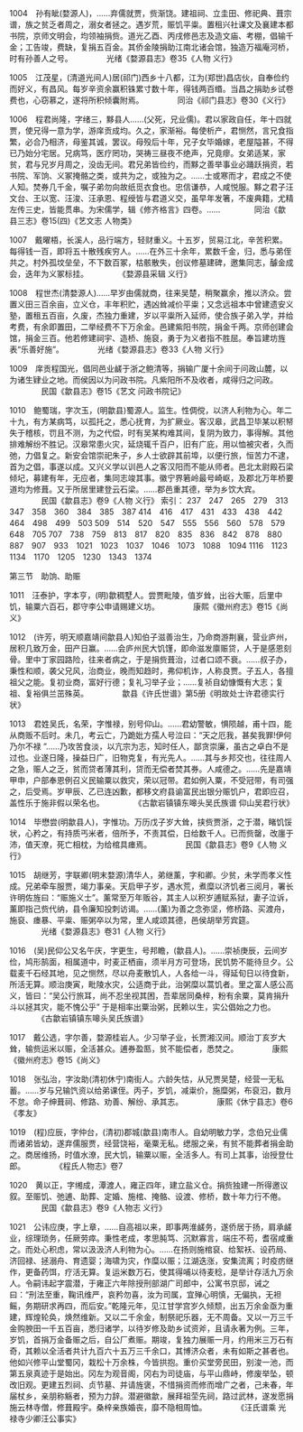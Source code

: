 <!-- { "loadSidebar": true } -->
1004　孙有眦(婺源人)，……弃儒就贾，赀渐饶。建祖祠、立圭田、修祀典、葺宗谱，族之贫乏者周之，溺女者拯之。遇岁荒，赈饥平粜。置租兴社课文及襄建本都书院，京师文明会，均领袖捐赀。道光乙酉、丙戌修邑志及造文庙、考棚，倡输千金；工告竣，费缺，复捐五百金。其侨金陵捐助江南北诸会馆，独造万福庵河桥，时有孙善人之号。
　　　　光绪《婺源县志》卷35《人物 义行》

1005　江茂星，(清道光间人)居(祁门)西乡十八都，江为(郑世)昌店伙，自奉俭约而好义，有昌风。每岁辛资余赢积铢累寸数十年，得钱两百缗。当昌之捐助乡试卷费也，心窃慕之，遂将所积倾囊附焉。
　　　　同治《祁门县志》卷30《义行》

1006　程君尚隆，字绪三，黟县人……(父死，兄业儒)。君以家政自任，年十四就贾，使兄得一意为学，游庠贡成均。久之，家渐裕。每使析产，君恻然，言兄食指繁，必合乃相济，母鉴其诚，罢议。母殁后十年，兄子女毕婚嫁，老屋隘甚，不得已乃始分宅居。兄病笃，医疗罔功，哭祷三昼夜不绝声，兄竟瘳。女弟适某，家贫，君与兄岁月周之，没齿无间。君兄弟皆俭约，而黟之善举事业必踊跃捐资，若书院、军饷、义冢掩骼之类，或共为之，或独为之。……士或寒而才，君成之不使人知。焚券几千金，嘱子弟勿向故纸觅衣食也。忠信谦恭，人咸悦服。黟之君子汪文台、王以宽、汪浚、汪承恩、程绶皆与君道义交，虽早年发箸，不废典籍，尤精左传三史，皆能贯串。为宋儒学，辑《修齐格言》四卷。……
　　　　同治《歙县三志》卷15(四)《艺文志 人物类》

1007　戴曜梧，长溪人，品行端方，轻财重义。十五岁，贸易江北，辛苦积累。每得钱一百，即将五十散残疾穷人。……在外三十余年，累数千金，归，悉与弟侄共之。村外孤坟垒垒，不下数百冢，枯骸散失，创议修墓建碑，邀集同志，醵金成会，迭年为义冢标挂。
　　　　《婺源县采辑 义行》

1008　程世杰(清婺源人)……早岁由儒就商，往来吴楚，稍聚赢余，推以济众。尝置义田三百余亩，立义仓，丰年积贮，遇凶耸减价平粜；又念远祖本中曾建遗安义塾，置租五百亩，久废，杰独力重建，岁以平粜所入延师，使合族子弟入学，并给考费，有余即置田，二举经费不下万余金。邑建紫阳书院，捐金千两。京师创建会馆，捐金三百。他若修建祠宇、造桥、施裒，勇于为义者指不胜屈。奉旨建坊旌表“乐善好施”。
　　　　光绪《婺源县志》卷33《人物 义行》

1009　庠贡程国光，倡同邑业鹾于浙之鲍清等，捐输广厦十余间于问政山麓，以为诸生肄业之地。而侯因以为问政书院。凡紫阳所不及收者，咸得归之问政。
　　　　民国《歙县志》卷15《艺文 问政书院记》

1010　鲍蜀瑞，字次玉，(明歙县)蜀源人。监生。性倜傥，以济人利物为心。年二十九，有方某病笃，以孤托之，悉心抚育，为扩厥业。客汉皋，武昌卫毕某以积帑失于稽核，罚且不测，为之代偿，时有吴某构难其间，复阴为致力，事得解。其他排难解纷不胜记。汉皋常患火灾，延烧辄千百户，旧有广庇，用以恤被灾者，久而弛，力倡复之。新安会馆崇祀朱子，乡人士欲辟其前埠，以便行旅，恒苦力不逮，首为之倡，事遂以成。又兴义学以训邑人之客汉阳而不能从师者。邑北太尉殿石梁倾圮，募建有年，无应者，集同志竣其事。徽宁界箬岭最号崎岖，及郡北万年桥要道均为修葺。又于所居里建登云石梁。……郡邑重其德，举为乡饮大宾。
　　　　民国《歙县志》卷9《人物 义行》
索引：
237　247　265　279　313　347　358　360　384　385　387
414　416　417　431　433　438　442　464　498　499　503
509　514　520　547　555　556　560　578　579　648　705
707　738　759　813　817　820　835　836　842　878　880
887　907　933　1021　1023　1037　1046　1073　1088　1094
1116　1123　1134　1170　1205　1230　1343　1374

第三节　助饷、助赈

1011　汪泰护，字本亨，(明)歙稠墅人。尝贾毗陵，值岁耸，出谷大赈，后里中饥，输粟六百石，郡守李公申请赐建义坊。
　　　　康熙《徽州府志》卷15《尚义》

1012　(许芳，明天顺嘉靖间歙县人)知伯子滋善治生，乃命商游荆襄，营业庐州，居积几致万金，田产日赢。……会庐州民大饥馑，即命滋发廪赈贷，人于是感恩刻骨。里中丁家园路险，往来者病之，于是捐赀葺治，过者口颂不衰。……叔子办，秉性和顺，袭父兄风，治商业，晚而知趋时，弗仰机诈，人称良贾。子五人，各擅祖父之能。复初业商，富好行德；复礼习举子业；……复祯自幼慷慨有大志；复祖、复裕俱兰茁殊英。
　　　　歙县《许氏世谱》第5册《明故处士许君德实行状》

1013　君姓吴氏，名荣，字惟禄，别号仰山。……君幼警敏，惧陨越，甫十四，能从商贩不后时。未几，考云亡，乃跪妣方孺人号泣曰：“天之厄我，甚矣我罪!伊何乃尔不禄 ”……乃攻苦食淡，以亢宗为志，知时任人，鄙贪崇廉，虽古之卓白不是过也。业遂日隆，操益日广，旧物克复，有光先人。……其与乡邦交也，往往周人之急，赈人之乏，贫而贷者薄其利，贷而无偿者焚其券。人咸德之。……先是嘉靖甲申，户部奉恩例召义民输粟以救灾，荣以冠带。君如例入粟，不受冠带，有司强之，后受焉。岁甲辰、乙已连凶歉，都移文府县谕富民出银分赈饥户，君即应召，盖性乐于施非假以荣名也。
　　　　《古歙岩镇镇东嗥头吴氏族谱 仰山吴君行状》

1014　毕懋尝(明歙县人)，字惟功。万历戊子岁大耸，挟赀贾浙，之于潜，睹饥馁状，心矜之，有持质丐米者，倍所予，不责其偿，日给数千人。已而赀罄，改廛于沛，值天潦，死亡相枕，为给棺具瘗焉。
　　　　民国《歙县志》卷9《人物 义行》

1015　胡继芳，字联卿(明末婺源)清华人，弟继薰，字和卿。少贫，未学而孝义性成。兄弟牵车服贾，竭力事亲。天启甲子岁，遇水荒，煮糜以济饥者三阅月，署长许明佐旌曰：“赈施义士”。薰常至万年贩谷，其主人以积岁逋赋系狱，妻子泣诉，薰即指己赀代纳，县令廉知投刺访谒。……(薰)为善之念弥坚，修桥路、买渡舟，施裒、瘗暴、平粜、赈粥卒以为常，里人咸颂其德，邑侯胡举芳宾筵。
　　　　光绪《婺源县志》卷31《人物 义行》

1016　(吴)民仰公又名午庆，字更生，号邦瞻，(歙县人)。……崇祯庚辰，云间岁俭，鸠形鹄面，相属道中，时麦正栖亩，须半月方可登场，民饥势不能待旦夕。公载麦千石经其地，见之恻然，尽以舟麦散饥人，人各给一斗，得延旬日以待食新，所活无算。顺治庚寅，毗陵水灾，公适商于此，治粥糜以蒿饥者。里之富人感公高义，皆曰：“吴公行旅耳，尚不忍坐视其困，吾辈居同桑梓，粉有余粟，莫肯捐升斗以拯其灾，能不愧公乎” 于是相率出粟治粥，民赖以生，实公倡始之力也。
　　　　《古歙岩镇镇东嗥头吴氏族谱》

1017　戴公选，字尔善，婺源桂岩人。少习举子业，长贾湘汉间。顺治丁亥岁大耸，输赀运米以赈，全活甚众。逋券盈匦，贫不能偿者，悉焚之。
　　　　康熙《徽州府志》卷15《尚义》

1018　张弘治，字汝助(清初休宁)南街人。六龄失怙，从兄贾吴楚，经营一无私蓄。……岁与兄输饩资以给弟课侄。丙子，岁饥，减粜价，施糜粥，布裒汩，数月不怠。命子绅葺祠、修路、劝善、解纷、承其志。
　　　　康熙《休宁县志》卷6《孝友》

1019　(程)应辰，字仲台，(清初)郡城(歙县)南市人。自幼明敏力学，念伯兄业儒而诸弟皆幼，遂弃儒服贾，经营饶裕，毫粟无私。缌服之亲，有贫不能葬者捐金助之。商居维扬，时值水潦，民大饥，输粟以赈，全活多人。有司上其事，诒授登仕郎。
　　　　《程氏人物志》卷7

1020　黄以正，字缃成，潭渡人，雍正四年，建立盐义仓。捐赀独建一所得邀议叙。至赈饥、弛逋、助葬、定婚、施棺、掩骼、设渡、修桥，数十年力行不倦。
　　　　民国《歙县志》卷9《人物志 义行》

1021　公讳应庚，字上章，……自高祖以来，即事两淮鹾务，遂侨居于扬，肩承鹾业，综理琐务，任厥劳瘁。秉性老成，孝思肫笃、沉默寡言，端庄不苟，耆宿咸重之。而处心积虑，常以汲汲济人利物为心。……在扬则施棺裒、给絮袄、设药局、济回禄、拯溺舟、育遗婴；海啸为灾，作糜以赈；江湖迭涨，安集流离；时疫疠继作，更备药饵，疗活无算。复运米数万石，使其得哺以待麦稔，是举计存活九万余人。令嗣讳起字震潜，于雍正六年除授刑部湖广司郎中，公寓书京邸，诫之曰：“刑法至重，鞠讯维严，哀矜勿喜，汝为司属，宜殚心明慎，无偏执，无袒鳐，务期研求再四，而后安。”乾隆元年，见江甘学宫岁久倾颓，出五万余金亟为重建，辉煌轮奂，焕然维新。又以二千余金，制祭祀乐器，无不周备。又以一万三千金购腴田一千五百亩，悉归诸学，以待岁修及助乡试资斧，且请永著为例。三年，岁饥，首捐万金备赈之后，自公厂煮赈。期竣，复独力展赈一月，约用米三万石有奇，其赖以全活者共计九百六十五万三千余口，其博济众者，未有如斯之甚者也。他如兴修平山堂蜀冈，栽松十万余株，今皆拱抱。重价买堂旁民田，别浚一池，而第五泉真迹于是始出。冈左为观音阁，冈右为司徒庙，与平山鼎峙，修废举坠，顿改旧观。更建五烈祠、贞节墓、并请旌褒，不惜捐资而修而增广之者，己未春，年届杖乡，亲朋称觞者，预为力辞。潜避徽歙，展拜祖茔先祠，路过武林，遂发愿捐施云林寺僧，修葺殿宇。桑梓亲族婚丧，靡不隐相周恤。
　　　　《汪氏谱乘 光禄寺少卿汪公事实》

